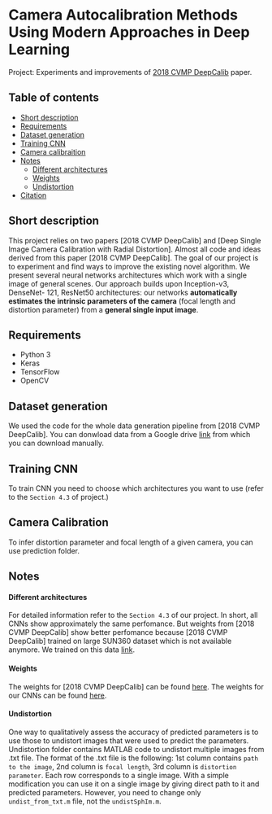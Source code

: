 # Camera Autocalibration Methods Using Modern Approaches in Deep Learning
Project: Experiments and improvements of [2018 CVMP DeepCalib](https://drive.google.com/file/d/1pZgR3wNS6Mvb87W0ixOHmEVV6tcI8d50/view) paper.
## Table of contents

- [Short description](#short-description)
- [Requirements](#requirements)
- [Dataset generation](#dataset-generation)
- [Training CNN](#training-deepcalib)
- [Camera calibraition](#camera-calibration)
- [Notes](#notes)
  - [Different architectures](#different-architectures)
  - [Weights](#weights)
  - [Undistortion](#undistortion)
- [Citation](#citation)

## Short description
This project relies on two papers [2018 CVMP DeepCalib] and [Deep Single Image Camera Calibration with Radial Distortion]. Almost all code and ideas derived from this paper [2018 CVMP DeepCalib]. The goal of our project is to experiment and find ways to improve the existing novel algorithm. We present several neural networks architectures which work with a single image of general scenes. Our approach builds upon Inception-v3, DenseNet-
121, ResNet50 architectures: our networks **automatically estimates the intrinsic parameters of the camera** (focal length and distortion parameter) from a **general single input image**.

## Requirements
- Python 3
- Keras
- TensorFlow
- OpenCV

## Dataset generation
We used the code for the whole data generation pipeline from [2018 CVMP DeepCalib]. You can donwload data from a Google drive [link](https://drive.google.com/drive/folders/1ooaYwvNuFd-iEEcmOQHpLunJEmo7b4NM) from which you can download manually.

## Training CNN
To train CNN you need to choose which architectures you want to use (refer to the `Section 4.3` of project.)

## Camera Calibration
To infer distortion parameter and focal length of a given camera, you can use prediction folder.

## Notes

#### Different architectures
For detailed information refer to the `Section 4.3` of our project. In short, all CNNs show approximately the same perfomance. But weights from [2018 CVMP DeepCalib] show better perfomance because [2018 CVMP DeepCalib] trained on large SUN360 dataset which is not available anymore. We trained on this data [link](https://drive.google.com/drive/folders/1ooaYwvNuFd-iEEcmOQHpLunJEmo7b4NM).

#### Weights
The weights for [2018 CVMP DeepCalib] can be found [here](https://drive.google.com/file/d/1TYZn-f2z7O0hp_IZnNfZ06ExgU9ii70T/view). The weights for our CNNs can be found [here](https://drive.google.com/file/d/1bTZCLx0EEZncfDNmxXPJbsGBf9pZP-rw/view?usp=sharing).

#### Undistortion
One way to qualitatively assess the accuracy of predicted parameters is to use those to undistort images that were used to predict the parameters. Undistortion folder contains MATLAB code to undistort multiple images from .txt file. The format of the .txt file is the following: 1st column contains `path to the image`, 2nd column is `focal length`, 3rd column is `distortion parameter`. Each row corresponds to a single image. With a simple modification you can use it on a single image by giving direct path to it and predicted parameters. However, you need to change only `undist_from_txt.m` file, not the `undistSphIm.m`.

